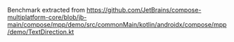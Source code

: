 Benchmark extracted from https://github.com/JetBrains/compose-multiplatform-core/blob/jb-main/compose/mpp/demo/src/commonMain/kotlin/androidx/compose/mpp/demo/TextDirection.kt
